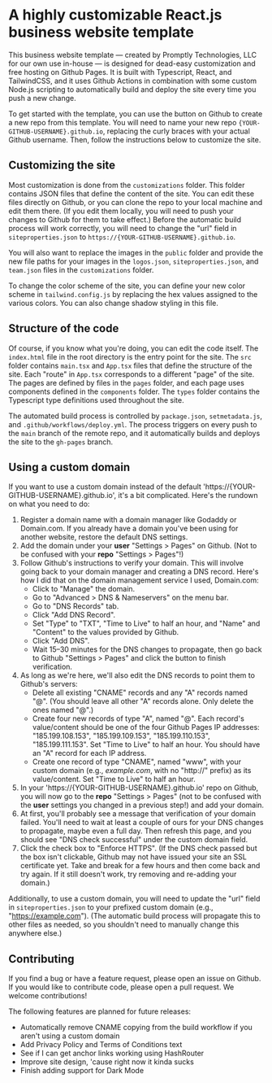 # A highly customizable React.js business website template

This business website template — created by Promptly Technologies, LLC for our own use in-house — is designed for dead-easy customization and free hosting on Github Pages. It is built with Typescript, React, and TailwindCSS, and it uses Github Actions in combination with some custom Node.js scripting to automatically build and deploy the site every time you push a new change.

To get started with the template, you can use the button on Github to create a new repo from this template. You will need to name your new repo `{YOUR-GITHUB-USERNAME}.github.io`, replacing the curly braces with your actual Github username. Then, follow the instructions below to customize the site.

## Customizing the site

Most customization is done from the `customizations` folder. This folder contains JSON files that define the content of the site. You can edit these files directly on Github, or you can clone the repo to your local machine and edit them there. (If you edit them locally, you will need to push your changes to Github for them to take effect.) Before the automatic build process will work correctly, you will need to change the "url" field in `siteproperties.json` to `https://{YOUR-GITHUB-USERNAME}.github.io`.

You will also want to replace the images in the `public` folder and provide the new file paths for your images in the `logos.json`, `siteproperties.json`, and `team.json` files in the `customizations` folder.

To change the color scheme of the site, you can define your new color scheme in `tailwind.config.js` by replacing the hex values assigned to the various colors. You can also change shadow styling in this file.

## Structure of the code

Of course, if you know what you're doing, you can edit the code itself. The `index.html` file in the root directory is the entry point for the site. The `src` folder contains `main.tsx` and `App.tsx` files that define the structure of the site. Each "route" in `App.tsx` corresponds to a different "page" of the site. The pages are defined by files in the `pages` folder, and each page uses components defined in the `components` folder. The `types` folder contains the Typescript type definitions used throughout the site. 

The automated build process is controlled by `package.json`, `setmetadata.js`, and `.github/workflows/deploy.yml`. The process triggers on every push to the `main` branch of the remote repo, and it automatically builds and deploys the site to the `gh-pages` branch.

## Using a custom domain

If you want to use a custom domain instead of the default 'https://{YOUR-GITHUB-USERNAME}.github.io', it's a bit complicated. Here's the rundown on what you need to do:

1. Register a domain name with a domain manager like Godaddy or Domain.com. If you already have a domain you've been using for another website, restore the default DNS settings.
2. Add the domain under your **user** "Settings > Pages" on Github. (Not to be confused with your **repo** "Settings > Pages"!)
3. Follow Github's instructions to verify your domain. This will involve going back to your domain manager and creating a DNS record. Here's how I did that on the domain management service I used, Domain.com:
   - Click to "Manage" the domain.
   - Go to "Advanced > DNS & Nameservers" on the menu bar.
   - Go to "DNS Records" tab.
   - Click "Add DNS Record".
   - Set "Type" to "TXT", "Time to Live" to half an hour, and "Name" and "Content" to the values provided by Github.
   - Click "Add DNS".
   - Wait 15–30 minutes for the DNS changes to propagate, then go back to Github "Settings > Pages" and click the button to finish verification.
4. As long as we're here, we'll also edit the DNS records to point them to Github's servers:
   - Delete all existing "CNAME" records and any "A" records named "@". (You should leave all other "A" records alone. Only delete the ones named "@".)
   - Create four new records of type "A", named "@". Each record's value/content should be one of the four Github Pages IP addresses: "185.199.108.153", "185.199.109.153", "185.199.110.153", "185.199.111.153". Set "Time to Live" to half an hour. You should have an "A" record for each IP address.
   - Create one record of type "CNAME", named "www", with your custom domain (e.g., *example.com*, with no "http://" prefix) as its value/content. Set "Time to Live" to half an hour.
5. In your 'https://{YOUR-GITHUB-USERNAME}.github.io' repo on Github, you will now go to the **repo** "Settings > Pages" (not to be confused with the **user** settings you changed in a previous step!) and add your domain.
6. At first, you'll probably see a message that verification of your domain failed. You'll need to wait at least a couple of ours for your DNS changes to propagate, maybe even a full day. Then refresh this page, and you should see "DNS check successful" under the custom domain field.
7. Click the check box to "Enforce HTTPS". (If the DNS check passed but the box isn't clickable,  Github may not have issued your site an SSL certificate yet. Take and break for a few hours and then come back and try again. If it still doesn't work, try removing and re-adding your domain.)

Additionally, to use a custom domain, you will need to update the "url" field in `siteproperties.json` to your prefixed custom domain (e.g., "https://example.com"). (The automatic build process will propagate this to other files as needed, so you shouldn't need to manually change this anywhere else.)

## Contributing

If you find a bug or have a feature request, please open an issue on Github. If you would like to contribute code, please open a pull request. We welcome contributions!

The following features are planned for future releases:

- Automatically remove CNAME copying from the build workflow if you aren't using a custom domain
- Add Privacy Policy and Terms of Conditions text
- See if I can get anchor links working using HashRouter
- Improve site design, 'cause right now it kinda sucks
- Finish adding support for Dark Mode